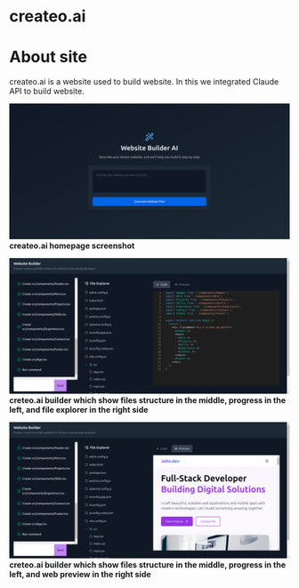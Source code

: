 # createo.ai

# About site

createo.ai is a website used to build website. In this we integrated Claude API to build website.

![](./createo.ai-homepage.png)
**createo.ai homepage screenshot**

![](./file-explorer-page.png)
**creteo.ai builder which show files structure in the middle, progress in the left, and file explorer in the right side**

![](./preview-page.png)
**creteo.ai builder which show files structure in the middle, progress in the left, and web preview in the right side**
